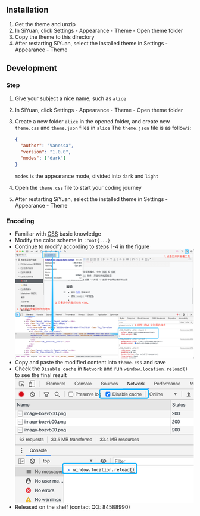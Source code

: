 ## Installation

1. Get the theme and unzip
2. In SiYuan, click Settings - Appearance - Theme - Open theme folder
3. Copy the theme to this directory
4. After restarting SiYuan, select the installed theme in Settings - Appearance - Theme

## Development

### Step

1. Give your subject a nice name, such as `alice`
2. In SiYuan, click Settings - Appearance - Theme - Open theme folder
3. Create a new folder `alice` in the opened folder, and create new `theme.css` and `theme.json` files in `alice`
   The `theme.json` file is as follows:

   ```json
   {
     "author": "Vanessa",
     "version": "1.0.0",
     "modes": ["dark"]
   }
   ```

   `modes` is the appearance mode, divided into `dark` and `light`
4. Open the `theme.css` file to start your coding journey
5. After restarting SiYuan, select the installed theme in Settings - Appearance - Theme

### Encoding

* Familiar with [CSS](https://developer.mozilla.org/zh-CN/docs/Web/CSS) basic knowledge
* Modify the color scheme in `:root{...}`
* Continue to modify according to steps 1-4 in the figure
  ![image.png](assets/image-bozvb00.png)
* Copy and paste the modified content into `theme.css` and save
* Check the `Disable cache` in `Network` and run `window.location.reload()` to see the final result
  ![image.png](assets/image-9b9y2ky.png)
* Released on the shelf (contact QQ: 84588990)
